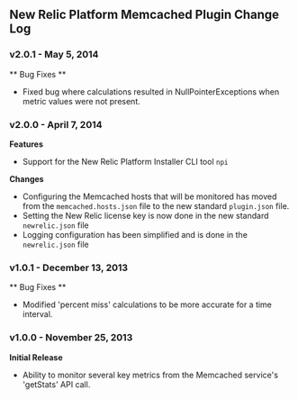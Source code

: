 ## New Relic Platform Memcached Plugin Change Log ##

### v2.0.1 - May 5, 2014 ###

** Bug Fixes **

* Fixed bug where calculations resulted in NullPointerExceptions when metric values were not present.

### v2.0.0 - April 7, 2014 ###

**Features**

* Support for the New Relic Platform Installer CLI tool `npi`

**Changes**

* Configuring the Memcached hosts that will be monitored has moved from the `memcached.hosts.json` file to the new standard `plugin.json` file.
* Setting the New Relic license key is now done in the new standard `newrelic.json` file
* Logging configuration has been simplified and is done in the `newrelic.json` file

### v1.0.1 - December 13, 2013 ###

** Bug Fixes **

* Modified 'percent miss' calculations to be more accurate for a time interval.

### v1.0.0 - November 25, 2013 ###

**Initial Release**

* Ability to monitor several key metrics from the Memcached service's 'getStats' API call.